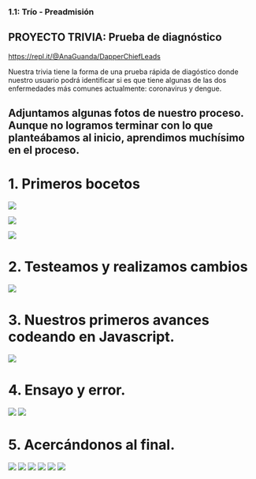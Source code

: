 ### 1.1: Trío - Preadmisión

## PROYECTO TRIVIA: Prueba de diagnóstico

<https://repl.it/@AnaGuanda/DapperChiefLeads>

Nuestra trivia tiene la forma de una prueba rápida de diagóstico donde nuestro usuario podrá identificar si es que tiene algunas de las dos enfermedades más comunes actualmente: coronavirus y dengue.


## Adjuntamos algunas fotos de nuestro proceso. Aunque no logramos terminar con lo que planteábamos al inicio, aprendimos muchísimo en el proceso.

# 1. Primeros bocetos

![](7.jpg)

![](8.jpg)

![](13.jpg)

# 2. Testeamos y realizamos cambios

![](10.jpg)

# 3. Nuestros primeros avances codeando en Javascript.

![](9.jpg)

# 4. Ensayo y error.

![](11.jpg)
![](12.jpg)

# 5. Acercándonos al final.

![](1.jpg)
![](2.jpg)
![](3.jpg)
![](4.jpg)
![](5.jpg)
![](6.jpg)

